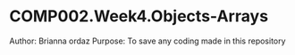# COMP002.Week4.Objects-Arrays
Author: Brianna ordaz
Purpose: To save any coding made in this repository